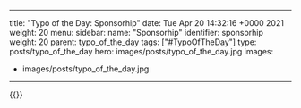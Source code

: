 
---
title: "Typo of the Day: Sponsorhip"
date: Tue Apr 20 14:32:16 +0000 2021
weight: 20
menu:
  sidebar:
    name: "Sponsorhip"
    identifier: sponsorhip
    weight: 20
    parent: typo_of_the_day
tags: ["#TypoOfTheDay"]
type: posts/typo_of_the_day
hero: images/posts/typo_of_the_day.jpg
images:
- images/posts/typo_of_the_day.jpg
---


{{<x user="mariatta" id="1384515264172101632">}}

